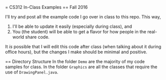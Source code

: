 = CS312 In-Class Examples
== Fall 2016

I'll try and post all the example code I go over in class to this repo. This
way,
 1) I'll be able to update it easily (especially during class), and
 2) You (the student) will be able to get a flavor for how people in the real-
    world share code.


It *is* possible that I will edit this code after class (when talking about it
during office hours), but the changes I make should be minimal and positive.

== Directory Structure
In the folder `Demo` are the majority of my code samples for class.
In the folder `Graphics` are all the classes that require the use of `DrawingPanel.java`.
